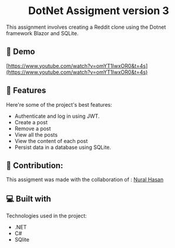 <h1 align="center" id="title">DotNet Assigment version 3</h1>

<p id="description">This assignment involves creating a Reddit clone using the Dotnet framework Blazor and SQLite.</p>

<h2>🚀 Demo</h2>

[https://www.youtube.com/watch?v=omYT1IwxOR0&t=4s](https://www.youtube.com/watch?v=omYT1IwxOR0&t=4s)

  
  
<h2>🧐 Features</h2>

Here're some of the project's best features:

*   Authenticate and log in using JWT.
*   Create a post
*   Remove a post
*   View all the posts
*   View the content of each post
*   Persist data in a database using SQLite.

<h2>🍰 Contribution:</h2>

This assigment was made with the collaboration of : <a href="https://github.com/nural7h" target="_blank">Nural Hasan</a>

  
  
<h2>💻 Built with</h2>

Technologies used in the project:

*   .NET
*   C#
*   SQlite

